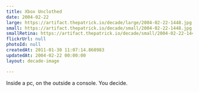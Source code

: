 ```yaml
---
title: Xbox Unclothed
date: 2004-02-22
large: https://artifact.thepatrick.io/decade/large/2004-02-22-1448.jpg
small: https://artifact.thepatrick.io/decade/small/2004-02-22-1448.jpg
smallRetina: https://artifact.thepatrick.io/decade/small/2004-02-22-1448@2x.jpg
flickrUrl: null
photoId: null
createdAt: 2011-01-30 11:07:14.860983
updatedAt: 2004-02-22 00:00:00
layout: decade-image

---
```

Inside a pc, on the outside a console. You decide.
